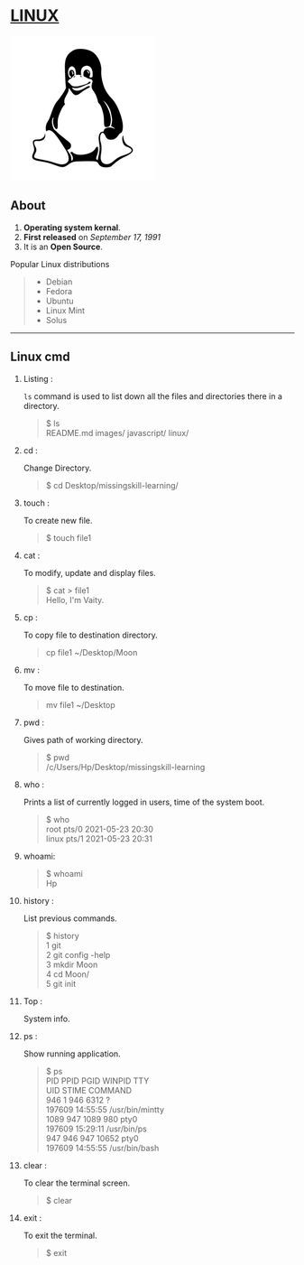 # [LINUX](#About)

![Tux](../images/tux.png "Hello, I'm Tux.")

## About
1. **Operating system kernal**.
1. **First released** on *September 17, 1991*
1. It is an **Open Source**.

Popular Linux distributions
>* Debian  
>* Fedora
>* Ubuntu
>* Linux Mint
>* Solus

---
## Linux cmd

1. Listing : 
    
    ``ls`` command is used to list down all the files and directories there in a directory.
    > $ ls  
      README.md  images/  javascript/  linux/

1. cd :
   
   Change Directory.
   >$ cd Desktop/missingskill-learning/

1. touch :

    To create new file.
    >$ touch file1

1. cat :
   
   To modify, update and display files.
   >$ cat > file1   
    Hello, I'm Vaity.

1. cp :

   To copy file to destination directory. 
   >cp file1 ~/Desktop/Moon

1. mv :

   To move file to destination.
   >mv file1 ~/Desktop

1. pwd :
   
   Gives path of working directory.
   >$ pwd   
   /c/Users/Hp/Desktop/missingskill-learning


2. who :

    Prints a list of currently logged in users, time of the system boot.
    >$ who  
    root    pts/0   2021-05-23 20:30    
    linux   pts/1   2021-05-23  20:31

3. whoami:

    >$ whoami   
     Hp

4. history :
    
    List previous commands.

    >$ history  
    1  git  
    2  git config -help     
    3  mkdir Moon   
    4  cd Moon/     
    5  git init

5. Top :

    System info.

6. ps :

    Show running application.
    >$ ps   
    PID    PPID    PGID     WINPID   TTY    \
    UID    STIME COMMAND    
    946       1     946       6312  ?      
    197609 14:55:55 /usr/bin/mintty     
    1089     947    1089        980  pty0       
    197609 15:29:11 /usr/bin/ps     
    947     946     947      10652  pty0        
    197609 14:55:55 /usr/bin/bash

1. clear :
   
   To clear the terminal screen.
   >$ clear

2. exit :

   To exit the terminal.
   >$ exit







<!-- Reference -->
  


